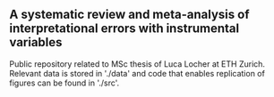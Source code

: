 ## A systematic review and meta-analysis of interpretational errors with instrumental variables

Public repository related to MSc thesis of Luca Locher at ETH Zurich. Relevant data is stored in './data' and code that enables replication of figures can be found in './src'.